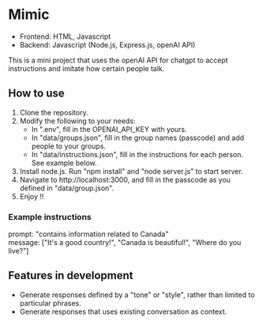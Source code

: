 # Mimic

- Frontend: HTML, Javascript  
- Backend: Javascript (Node.js, Express.js, openAI API)

This is a mini project that uses the openAI API for chatgpt to accept instructions and imitate how certain people talk.  

## How to use

1. Clone the repository.
2. Modify the following to your needs:
    - In ".env", fill in the OPENAI_API_KEY with yours.
    - In "data/groups.json", fill in the group names (passcode) and add people to your groups.
    - In "data/instructions.json", fill in the instructions for each person. See example below.
3. Install node.js. Run "npm install" and "node server.js" to start server.
4. Navigate to http://localhost:3000, and fill in the passcode as you defined in "data/group.json".
5. Enjoy !!

### Example instructions

prompt: "contains information related to Canada"  
message: ["It's a good country!", "Canada is beautiful!", "Where do you live?"]

## Features in development

- Generate responses defined by a "tone" or "style", rather than limited to particular phrases.
- Generate responses that uses existing conversation as context.
